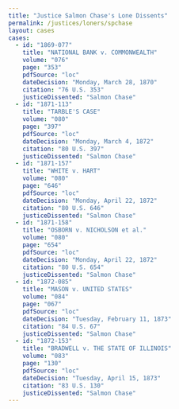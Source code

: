 ```yaml
---
title: "Justice Salmon Chase's Lone Dissents"
permalink: /justices/loners/spchase
layout: cases
cases:
  - id: "1869-077"
    title: "NATIONAL BANK v. COMMONWEALTH"
    volume: "076"
    page: "353"
    pdfSource: "loc"
    dateDecision: "Monday, March 28, 1870"
    citation: "76 U.S. 353"
    justiceDissented: "Salmon Chase"
  - id: "1871-113"
    title: "TARBLE'S CASE"
    volume: "080"
    page: "397"
    pdfSource: "loc"
    dateDecision: "Monday, March 4, 1872"
    citation: "80 U.S. 397"
    justiceDissented: "Salmon Chase"
  - id: "1871-157"
    title: "WHITE v. HART"
    volume: "080"
    page: "646"
    pdfSource: "loc"
    dateDecision: "Monday, April 22, 1872"
    citation: "80 U.S. 646"
    justiceDissented: "Salmon Chase"
  - id: "1871-158"
    title: "OSBORN v. NICHOLSON et al."
    volume: "080"
    page: "654"
    pdfSource: "loc"
    dateDecision: "Monday, April 22, 1872"
    citation: "80 U.S. 654"
    justiceDissented: "Salmon Chase"
  - id: "1872-085"
    title: "MASON v. UNITED STATES"
    volume: "084"
    page: "067"
    pdfSource: "loc"
    dateDecision: "Tuesday, February 11, 1873"
    citation: "84 U.S. 67"
    justiceDissented: "Salmon Chase"
  - id: "1872-153"
    title: "BRADWELL v. THE STATE OF ILLINOIS"
    volume: "083"
    page: "130"
    pdfSource: "loc"
    dateDecision: "Tuesday, April 15, 1873"
    citation: "83 U.S. 130"
    justiceDissented: "Salmon Chase"
---
```

